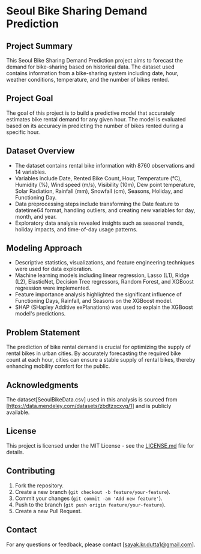 # Seoul Bike Sharing Demand Prediction

## Project Summary
This Seoul Bike Sharing Demand Prediction project aims to forecast the demand for bike-sharing based on historical data. The dataset used contains information from a bike-sharing system including date, hour, weather conditions, temperature, and the number of bikes rented.

## Project Goal 
The goal of this project is to build a predictive model that accurately estimates bike rental demand for any given hour. The model is evaluated based on its accuracy in predicting the number of bikes rented during a specific hour.

## Dataset Overview
- The dataset contains rental bike information with 8760 observations and 14 variables.
- Variables include Date, Rented Bike Count, Hour, Temperature (°C), Humidity (%), Wind speed (m/s), Visibility (10m), Dew point temperature, Solar Radiation, Rainfall (mm), Snowfall (cm), Seasons, Holiday, and Functioning Day.
- Data preprocessing steps include transforming the Date feature to datetime64 format, handling outliers, and creating new variables for day, month, and year.
- Exploratory data analysis revealed insights such as seasonal trends, holiday impacts, and time-of-day usage patterns.

## Modeling Approach
- Descriptive statistics, visualizations, and feature engineering techniques were used for data exploration.
- Machine learning models including linear regression, Lasso (L1), Ridge (L2), ElasticNet, Decision Tree regressors, Random Forest, and XGBoost regression were implemented.
- Feature importance analysis highlighted the significant influence of Functioning Days, Rainfall, and Seasons on the XGBoost model.
- SHAP (SHapley Additive exPlanations) was used to explain the XGBoost model's predictions.

## Problem Statement
The prediction of bike rental demand is crucial for optimizing the supply of rental bikes in urban cities. By accurately forecasting the required bike count at each hour, cities can ensure a stable supply of rental bikes, thereby enhancing mobility comfort for the public.

## Acknowledgments
The dataset[SeoulBikeData.csv] used in this analysis is sourced from [https://data.mendeley.com/datasets/zbdtzxcxvg/1] and is publicly available.

## License
This project is licensed under the MIT License - see the [LICENSE.md](LICENSE) file for details.

## Contributing
1. Fork the repository.
2. Create a new branch (`git checkout -b feature/your-feature`).
3. Commit your changes (`git commit -am 'Add new feature'`).
4. Push to the branch (`git push origin feature/your-feature`).
5. Create a new Pull Request.

## Contact
For any questions or feedback, please contact [sayak.kr.dutta1@gmail.com].

